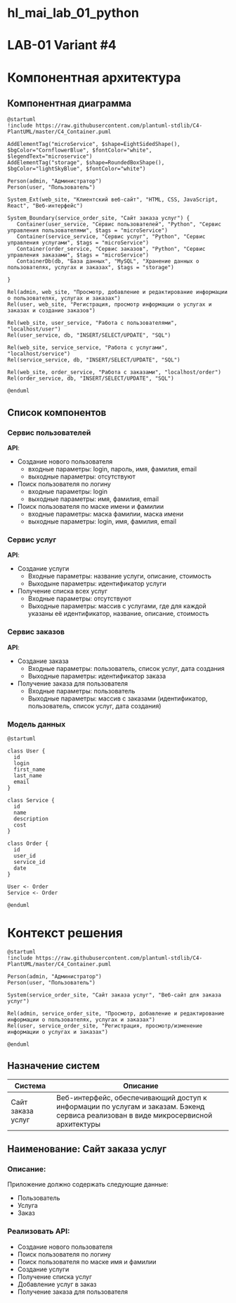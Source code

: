 # hl_mai_lab_01_python
# LAB-01 Variant #4

# Компонентная архитектура
## Компонентная диаграмма

```plantuml
@startuml
!include https://raw.githubusercontent.com/plantuml-stdlib/C4-PlantUML/master/C4_Container.puml

AddElementTag("microService", $shape=EightSidedShape(), $bgColor="CornflowerBlue", $fontColor="white", $legendText="microservice")
AddElementTag("storage", $shape=RoundedBoxShape(), $bgColor="lightSkyBlue", $fontColor="white")

Person(admin, "Администратор")
Person(user, "Пользователь")

System_Ext(web_site, "Клиентский веб-сайт", "HTML, CSS, JavaScript, React", "Веб-интерфейс")

System_Boundary(service_order_site, "Сайт заказа услуг") {
   Container(user_service, "Сервис пользователей", "Python", "Сервис управления пользователями", $tags = "microService")    
   Container(service_service, "Сервис услуг", "Python", "Сервис управления услугами", $tags = "microService") 
   Container(order_service, "Сервис заказов", "Python", "Сервис управления заказами", $tags = "microService")   
   ContainerDb(db, "База данных", "MySQL", "Хранение данных о пользователях, услугах и заказах", $tags = "storage")
   
}

Rel(admin, web_site, "Просмотр, добавление и редактирование информации о пользователях, услугах и заказах")
Rel(user, web_site, "Регистрация, просмотр информации о услугах и заказах и создание заказов")

Rel(web_site, user_service, "Работа с пользователями", "localhost/user")
Rel(user_service, db, "INSERT/SELECT/UPDATE", "SQL")

Rel(web_site, service_service, "Работа с услугами", "localhost/service")
Rel(service_service, db, "INSERT/SELECT/UPDATE", "SQL")

Rel(web_site, order_service, "Работа с заказами", "localhost/order")
Rel(order_service, db, "INSERT/SELECT/UPDATE", "SQL")

@enduml
```
## Список компонентов  

### Сервис пользователей
**API**:
-	Создание нового пользователя
      - входные параметры: login, пароль, имя, фамилия, email
      - выходные параметры: отсутствуют
-	Поиск пользователя по логину
     - входные параметры:  login
     - выходные параметры: имя, фамилия, email
-	Поиск пользователя по маске имени и фамилии
     - входные параметры: маска фамилии, маска имени
     - выходные параметры: login, имя, фамилия, email

### Сервис услуг
**API**:
- Создание услуги
  - Входные параметры: название услуги, описание, стоимость
  - Выходыне параметры: идентификатор услуги
- Получение списка всех услуг
  - Входные параметры: отсутствуют
  - Выходные параметры: массив с услугами, где для каждой указаны её идентификатор, название, описание, стоимость

### Сервис заказов
**API**:
- Создание заказа
  - Входные параметры: пользователь, список услуг, дата создания
  - Выходные параметры: идентификатор заказа
- Получение заказа для пользователя
  - Входные параметры: пользователь
  - Выходные параметры: массив с заказами (идентификатор, пользователь, список услуг, дата создания)

### Модель данных
```plantuml
@startuml

class User {
  id
  login
  first_name
  last_name
  email
}

class Service {
  id
  name
  description
  cost
}

class Order {
  id
  user_id
  service_id
  date
}

User <- Order
Service <- Order

@enduml
```


# Контекст решения
```plantuml
@startuml
!include https://raw.githubusercontent.com/plantuml-stdlib/C4-PlantUML/master/C4_Container.puml

Person(admin, "Администратор")
Person(user, "Пользователь")

System(service_order_site, "Сайт заказа услуг", "Веб-сайт для заказа услуг")

Rel(admin, service_order_site, "Просмотр, добавление и редактирование информации о пользователях, услугах и заказах")
Rel(user, service_order_site, "Регистрация, просмотр/изменение информации о услугах и заказах")

@enduml
```
## Назначение систем
|Система| Описание|
|-------|---------|
| Сайт заказа услуг | Веб-интерфейс, обеспечивающий доступ к информации по услугам и заказам. Бэкенд сервиса реализован в виде микросервисной архитектуры |


## Наименование: Сайт заказа услуг

### Описание:
Приложение должно содержать следующие данные:
- Пользователь
- Услуга
- Заказ
  
### Реализовать API:
- Создание нового пользователя
- Поиск пользователя по логину
- Поиск пользователя по маске имя и фамилии
- Создание услуги
- Получение списка услуг
- Добавление услуг в заказ
- Получение заказа для пользователя